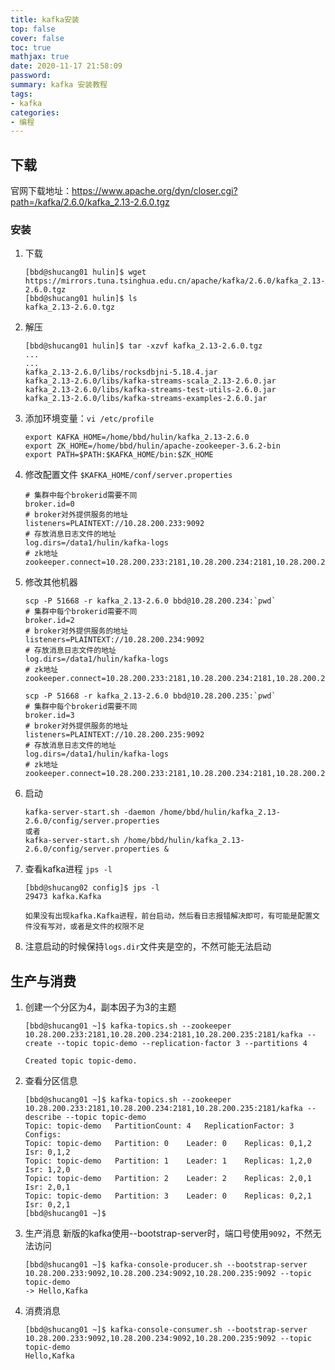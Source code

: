 ```yaml
---
title: kafka安装
top: false
cover: false
toc: true
mathjax: true
date: 2020-11-17 21:58:09
password:
summary: kafka 安装教程
tags:
- kafka
categories:
- 编程
---
```


## 下载

官网下载地址：<https://www.apache.org/dyn/closer.cgi?path=/kafka/2.6.0/kafka_2.13-2.6.0.tgz>

### 安装

1. 下载

    ``` linux
    [bbd@shucang01 hulin]$ wget https://mirrors.tuna.tsinghua.edu.cn/apache/kafka/2.6.0/kafka_2.13-2.6.0.tgz
    [bbd@shucang01 hulin]$ ls
    kafka_2.13-2.6.0.tgz
    ```

2. 解压

    ``` linux
    [bbd@shucang01 hulin]$ tar -xzvf kafka_2.13-2.6.0.tgz
    ...
    ...
    kafka_2.13-2.6.0/libs/rocksdbjni-5.18.4.jar
    kafka_2.13-2.6.0/libs/kafka-streams-scala_2.13-2.6.0.jar
    kafka_2.13-2.6.0/libs/kafka-streams-test-utils-2.6.0.jar
    kafka_2.13-2.6.0/libs/kafka-streams-examples-2.6.0.jar
    ```

3. 添加环境变量：`vi /etc/profile`

    ``` linux
    export KAFKA_HOME=/home/bbd/hulin/kafka_2.13-2.6.0
    export ZK_HOME=/home/bbd/hulin/apache-zookeeper-3.6.2-bin
    export PATH=$PATH:$KAFKA_HOME/bin:$ZK_HOME
    ```

4. 修改配置文件 `$KAFKA_HOME/conf/server.properties`

    ``` linux
    # 集群中每个brokerid需要不同
    broker.id=0
    # broker对外提供服务的地址
    listeners=PLAINTEXT://10.28.200.233:9092
    # 存放消息日志文件的地址
    log.dirs=/data1/hulin/kafka-logs
    # zk地址
    zookeeper.connect=10.28.200.233:2181,10.28.200.234:2181,10.28.200.235:2181/kafka
    ```

5. 修改其他机器

    ``` linux
    scp -P 51668 -r kafka_2.13-2.6.0 bbd@10.28.200.234:`pwd`
    # 集群中每个brokerid需要不同
    broker.id=2
    # broker对外提供服务的地址
    listeners=PLAINTEXT://10.28.200.234:9092
    # 存放消息日志文件的地址
    log.dirs=/data1/hulin/kafka-logs
    # zk地址
    zookeeper.connect=10.28.200.233:2181,10.28.200.234:2181,10.28.200.235:2181/kafka

    scp -P 51668 -r kafka_2.13-2.6.0 bbd@10.28.200.235:`pwd`
    # 集群中每个brokerid需要不同
    broker.id=3
    # broker对外提供服务的地址
    listeners=PLAINTEXT://10.28.200.235:9092
    # 存放消息日志文件的地址
    log.dirs=/data1/hulin/kafka-logs
    # zk地址
    zookeeper.connect=10.28.200.233:2181,10.28.200.234:2181,10.28.200.235:2181/kafka
    ```

6. 启动

    ``` linux
    kafka-server-start.sh -daemon /home/bbd/hulin/kafka_2.13-2.6.0/config/server.properties
    或者
    kafka-server-start.sh /home/bbd/hulin/kafka_2.13-2.6.0/config/server.properties &
    ```

7. 查看kafka进程 `jps -l`

    ``` linux
    [bbd@shucang02 config]$ jps -l
    29473 kafka.Kafka

    如果没有出现kafka.Kafka进程，前台启动，然后看日志报错解决即可，有可能是配置文件没有写对，或者是文件的权限不足
    ```

8. 注意启动的时候保持`logs.dir`文件夹是空的，不然可能无法启动

## 生产与消费

1. 创建一个分区为4，副本因子为3的主题

    ``` linux
    [bbd@shucang01 ~]$ kafka-topics.sh --zookeeper 10.28.200.233:2181,10.28.200.234:2181,10.28.200.235:2181/kafka --create --topic topic-demo --replication-factor 3 --partitions 4

    Created topic topic-demo.
    ```

2. 查看分区信息

    ``` linu
    [bbd@shucang01 ~]$ kafka-topics.sh --zookeeper 10.28.200.233:2181,10.28.200.234:2181,10.28.200.235:2181/kafka --describe --topic topic-demo
    Topic: topic-demo   PartitionCount: 4   ReplicationFactor: 3    Configs:
    Topic: topic-demo   Partition: 0    Leader: 0    Replicas: 0,1,2    Isr: 0,1,2
    Topic: topic-demo   Partition: 1    Leader: 1    Replicas: 1,2,0    Isr: 1,2,0
    Topic: topic-demo   Partition: 2    Leader: 2    Replicas: 2,0,1    Isr: 2,0,1
    Topic: topic-demo   Partition: 3    Leader: 0    Replicas: 0,2,1    Isr: 0,2,1
    [bbd@shucang01 ~]$
    ```

3. 生产消息
    新版的kafka使用--bootstrap-server时，端口号使用`9092`，不然无法访问

    ``` linux
    [bbd@shucang01 ~]$ kafka-console-producer.sh --bootstrap-server 10.28.200.233:9092,10.28.200.234:9092,10.28.200.235:9092 --topic topic-demo
    -> Hello,Kafka
    ```

4. 消费消息

    ``` linux
    [bbd@shucang01 ~]$ kafka-console-consumer.sh --bootstrap-server 10.28.200.233:9092,10.28.200.234:9092,10.28.200.235:9092 --topic topic-demo
    Hello,Kafka
    ```
